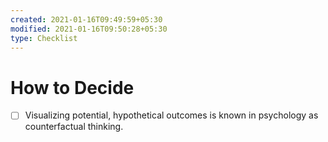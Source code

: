 ```yaml
---
created: 2021-01-16T09:49:59+05:30
modified: 2021-01-16T09:50:28+05:30
type: Checklist
---
```


# How to Decide

- [ ] Visualizing potential, hypothetical outcomes is known in psychology as counterfactual thinking.
